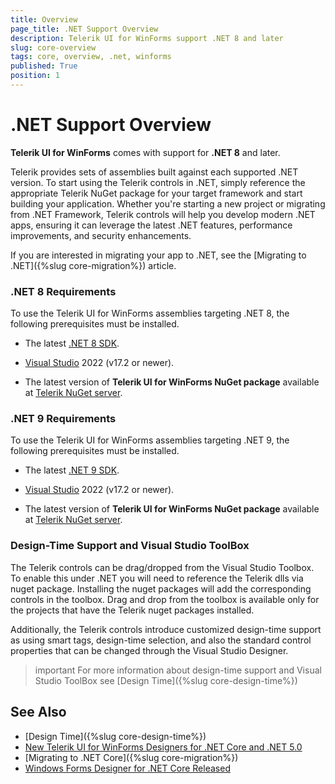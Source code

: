 ```yaml
---
title: Overview
page_title: .NET Support Overview
description: Telerik UI for WinForms support .NET 8 and later
slug: core-overview
tags: core, overview, .net, winforms
published: True
position: 1
---
```


# .NET Support Overview

**Telerik UI for WinForms** comes with support for **.NET 8** and later.

Telerik provides sets of assemblies built against each supported .NET version. To start using the Telerik controls in .NET, simply reference the appropriate Telerik NuGet package for your target framework and start building your application. Whether you're starting a new project or migrating from .NET Framework, Telerik controls will help you develop modern .NET apps, ensuring it can leverage the latest .NET features, performance improvements, and security enhancements. 

If you are interested in migrating your app to .NET, see the [Migrating to .NET]({%slug core-migration%}) article.

### .NET 8 Requirements

To use the Telerik UI for WinForms assemblies targeting .NET 8, the following prerequisites must be installed.

* The latest [.NET 8 SDK](https://dotnet.microsoft.com/en-us/download/dotnet/8.0).

* [Visual Studio](https://visualstudio.microsoft.com/downloads/) 2022 (v17.2 or newer).

* The latest version of **Telerik UI for WinForms NuGet package** available at [Telerik NuGet server](https://nuget.telerik.com/v3/index.json).

### .NET 9 Requirements

To use the Telerik UI for WinForms assemblies targeting .NET 9, the following prerequisites must be installed.

* The latest [.NET 9 SDK](https://dotnet.microsoft.com/en-us/download/dotnet/9.0).

* [Visual Studio](https://visualstudio.microsoft.com/downloads/) 2022 (v17.2 or newer).

* The latest version of **Telerik UI for WinForms NuGet package** available at [Telerik NuGet server](https://nuget.telerik.com/v3/index.json).

### Design-Time Support and Visual Studio ToolBox

The Telerik controls can be drag/dropped from the Visual Studio Toolbox. To enable this under .NET you will need to reference the Telerik dlls via nuget package. Installing the nuget packages will add the corresponding controls in the toolbox. Drag and drop from the toolbox is available only for the projects that have the Telerik nuget packages installed.

Additionally, the Telerik controls introduce customized design-time support as using smart tags, design-time selection, and also the standard control properties that can be changed through the Visual Studio Designer.

>important For more information about design-time support and Visual Studio ToolBox see [Design Time]({%slug core-design-time%})

## See Also

* [Design Time]({%slug core-design-time%})
* [New Telerik UI for WinForms Designers for .NET Core and .NET 5.0](https://www.telerik.com/blogs/new-telerik-ui-for-winforms-designers-dotnet-core-dotnet-5)
* [Migrating to .NET Core]({%slug core-migration%})
* [Windows Forms Designer for .NET Core Released](https://devblogs.microsoft.com/dotnet/windows-forms-designer-for-net-core-released/)
